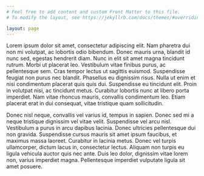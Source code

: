 ```yaml
---
# Feel free to add content and custom Front Matter to this file.
# To modify the layout, see https://jekyllrb.com/docs/themes/#overriding-theme-defaults

layout: page
---
```



Lorem ipsum dolor sit amet, consectetur adipiscing elit. Nam pharetra dui non mi volutpat, ac lobortis odio bibendum. Donec mauris urna, blandit id nunc sed, egestas hendrerit diam. Nunc in elit sit amet magna tincidunt rutrum. Morbi ut placerat leo. Vestibulum vitae finibus purus, ac pellentesque sem. Cras tempor lectus ut sagittis euismod. Suspendisse feugiat non purus nec blandit. Phasellus eu dignissim risus. Nulla ut enim et nisi condimentum placerat quis quis dui. Suspendisse eu tincidunt elit. Proin in volutpat nisi, ac tincidunt metus. Curabitur lobortis nunc at libero porta imperdiet. Nam vitae rhoncus mauris, convallis condimentum leo. Etiam placerat erat in dui consequat, vitae tristique quam sollicitudin.

Donec nisl neque, convallis vel varius id, tempus in sapien. Donec sed mi a neque tristique dignissim vel vitae velit. Suspendisse vel arcu nisl. Vestibulum a purus in arcu dapibus lacinia. Donec ultricies pellentesque dui non gravida. Suspendisse cursus mauris sit amet ipsum faucibus, et maximus massa laoreet. Curabitur in lacinia metus. Donec vel turpis ullamcorper, dictum lacus in, consectetur lectus. Aliquam non turpis eu ligula vehicula auctor quis nec ante. Duis leo dolor, dignissim vitae lorem non, varius imperdiet magna. Pellentesque imperdiet vulputate ligula sit amet posuere.

